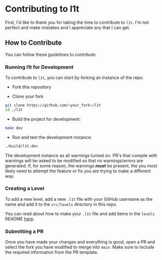 # Contributing to l1t

First, I'd like to thank you for taking the time to
contribute to `l1t`. I'm not perfect and make mistakes
and I appreciate any that I can get.

## How to Contribute

You can follow these guidelines to contribute.

### Running l1t for Development

To contribute to `l1t`, you can start by forking an
instance of the repo.

- Fork this repository

- Clone your fork

```bash
git clone https://github.com/<your_fork>/l1t
cd ./l1t
```
- Build the project for development:

```bash
make dev
```

- Run and test the development instance:

```bash
./build/l1t.dev
```

The development instance as all warnings turned on. PR's
that compile with warnings will be asked to be modified
so that no warnings/errors are generated. If, for some reason,
the warnings ***must*** be present, the you most likely need
to attempt the feature or fix you are trying to make a
different way.

### Creating a Level

To add a new level, add a new `.l1t` file with your GitHub
username as the name and add it to the `src/levels` directory
in this repo.

You can read about how to make your `.l1t` file and add
items in the `levels` README [here](LEVELS.md).

### Submitting a PR

Once you have made your changes and everything is good,
open a PR and select the fork you have modified to merge
into `main`. Make sure to include the required information
from the PR template.
